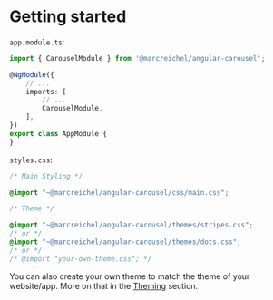 # Getting started

`app.module.ts`:

```typescript
import { CarouselModule } from '@marcreichel/angular-carousel';

@NgModule({
    // ...
    imports: [
        // ...
        CarouselModule,
    ],
})
export class AppModule {
}
```

`styles.css`:

```css
/* Main Styling */

@import "~@marcreichel/angular-carousel/css/main.css";

/* Theme */

@import "~@marcreichel/angular-carousel/themes/stripes.css";
/* or */
@import "~@marcreichel/angular-carousel/themes/dots.css";
/* or */
/* @import "your-own-theme.css"; */
```

You can also create your own theme to match the theme of your website/app. More on that in the [Theming](04-theming.md)
section.


